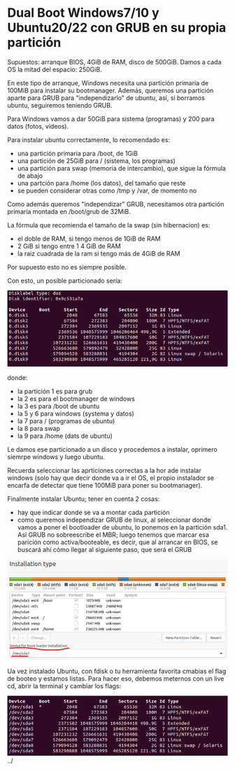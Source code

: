 <!-- # Idea
Vamos a crear una VM que tenga un dual boot W7 y Ubuntu20.04 con arranque en 
BIOS, particionado DOS y GRUB como BootManager

## Paso 1: particionado de disco
En vez de ir "a lo bruto" e instalar en un disco virgen, primero pensamos
qué queremos y luego hacemos las instalaciones.

Digamos que vamos a tener un único disco duro de 500GiB en la máquina,
con 4GiB de RAM.

Investigando un poco los requisitos hardware:

https://support.microsoft.com/en-us/windows/windows-7-system-requirements-df0900f2-3513-a851-13e7-0d50bc24e15f

vemos que Windows 7 necesita 2GiB de RAM y 20GiB de disco para su versión 
de 64 bits y que Ubuntu20.04:

https://docs.cpanel.net/installation-guide/system-requirements-ubuntu/

necesita 1GiB de RAM y 20GiB de disco (minimo).

Con lo que tenemos debería de sobra darnos para ambos OSs.

Como en principio no hay ninguna otra restricción, podemos asumir que
partimos el disco en 2, y la mitad para cada OS. Como el arranque es BIOS,
la única manera de tener 2 OS en un único disco y poder seleccionar
cual arranca es tener un Bootmanager; vamos a instalar GRUB como
Bootmanager, lo cual implica que también necesitaremos una partición
para almacenar `/boot/grub` (los otros 2 ficheros que necesita GRUB van,
uno en el MBR y el otro en el espacio post MBR). Esa partición basta que sea
de 32MiB y su tipo ext4 (en principio admite otros FS).

Además, por hacer las cosas bien, por cada OS que instalemos vamos a
crear una partición para el sistema (los programas) y otra para los datos.
Y además pensamos en que quizás en un futuro necesitemos otras particiones
para cualquiera de los 2 OS, así que vamos a dejarnos espacio.

Con todo esto, un posible particionado sería:
- una particón primaria de 32MiB para `/boot/grub`
- una partición extendida que ocupe el resto del diso (a efectos prácticos 
    500GiB)
- una partición lógica de 50GiB para el sistema de Windows7
- Una partición lógica de 100GiB para los datos de Windows7
- Una partición lógica de 50GiB para el sistema de Ubuntu
- Una partición lógica de 100GiB para los datos de Ubuntu

Así de los 500GiB totales del disco, 250 van para cada OS, de los
cuales usamos 150GiB para cada, y les dejamos 50GiB libreas a cada uno
por si necesitásemos algo extra en el futuro.

Ahora que sabemos lo que queremos, vamos a hacer el particionado
incluso antes de tener el disco, y luego copiaremos ese particionado 
al disco y haremos las instalaciones.

Creamos un fichero vacío que "haga de disco", y usando la herramienta que te de
la gana (yo voy a usar sfdisk) creamos el particionado:



## aqui a lo guarro, luego redactamos

máquina: 4G RAM, 500G disco, arranque BIOS
QUiero dual boot windows7 ubuntu20
lo que necesita windows es una primary de 100M para el bootloader, el OS
se puede instalar en logical
Luego instalamos ubuntu (ver las particiones necesarias y sus tamaños)
luego instalamos GRUB en la particion reservada (preguntar a gepeto)


hago estas particiones:
- 32MiB para GRUB, ext4
- 100MiB para system de windows
- 1GiB para /boot de ubuntu
- extendida
- 5:100G para windows 7
- 6:100G para windows 10
- 7:12G para /
- 8:88G para /home 

Ver que tengo los 3 OS
luego instalar GRUB en su propia partición
quitar Linux
ver que sigo con los 2 windows -->

# Dual Boot Windows7/10 y Ubuntu20/22 con GRUB en su propia partición
Supuestos: arranque BIOS, 4GiB de RAM, disco de 500GiB.
Damos a cada OS la mitad del espacio: 250GiB.

En este tipo de arranque, Windows necesita una partición primaria de 100MiB
para instalar su bootmanager.
Además, queremos una partición aparte para GRUB para "independizarlo" de ubuntu,
así, si borramos ubuntu, seguiremos teniendo GRUB.

Para Windows vamos a dar 50GiB para sistema (programas) y 200 para datos
(fotos, videos). 

Para instalar ubuntu correctamente, lo recomendado es:
- una partición primaria para /boot, de 1GiB
- una partición de 25GiB para / (sistema, los programas)
- una partición para swap (memoria de intercambio), que sigue la fórmula de abajo
- una partción para /home (los datos), del tamaño que reste
- se pueden considerar otras como /tmp y /var, de momento no

Como además queremos "independizar" GRUB, necesitamos otra partición primaria
montada en /boot/grub de 32MiB.

La fórmula que recomienda el tamaño de la swap (sin hibernacion) es:
- el doble de RAM, si tengo menos de 1GiB de RAM
- 2 GiB si tengo entre 1  4 GiB de RAM
- la raiz cuadrada de la ram si tengo más de 4GiB de RAM

Por supuesto esto no es siempre posible.

Con esto, un posible particionado sería:

![particionado](./../img-ej-dual-boot-dos-bios/particionado.png "particionado")

donde:
- la partición 1 es para grub
- la 2 es para el bootmanager de windows
- la 3 es para /boot de ubuntu
- la 5 y 6 para windows (systema y datos)
- la 7 para / (programas de ubuntu)
- la 8 para swap
- la 9 para /home (dats de ubuntu)

Le damos ese particionado a un disco y procedemos a instalar, oprimero siemrpe
windows y luego ubuntu.

Recuerda seleccionar las aprticiones correctas a la hor ade instalar windows
(solo hay que decir donde va a ir el OS, el propio instalador se encarfa
de detectar que tiene 100MiB para poner su bootmanager).

Finalmente instalar Ubuntu; tener en cuenta 2 cosas:
- hay que indicar donde se va a montar cada partición
- como queremos independizar GRUB de linux, al seleccionar donde vamos a
    poner el bootloader de ubuntu, lo ponemos en la partición sda1. Así
    GRUB no sobreescribe el MBR; luego tenemos que marcar esa parición
    como activa/booteable, es decir, que al arrancar en BIOS, se buscará ahí
    cómo llegar al siguiente paso, que será el GRUB

![bootloader](./../img-ej-dual-boot-dos-bios/bootloader-install.png "bootloader")

Ua vez instalado Ubuntu, con fdisk o tu herramienta favorita cmabias el 
flag de booteo y estamos listas. Para hacer eso, debemos meternos con
un live cd, abrir la terminal y cambiar los flags:

![flag-cambiado](./../img-ej-dual-boot-dos-bios/flag-cambiado.png "flag-cambiado")../